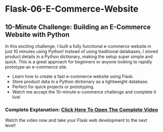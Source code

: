 # Flask-06-E-Commerce-Website
## 10-Minute Challenge: Building an E-Commerce Website with Python

In this exciting challenge, I built a fully functional e-commerce website in just 10 minutes using Python! Instead of using traditional databases, I stored product details in a Python dictionary, making the setup super simple and quick. This is a great approach for beginners or anyone looking to rapidly prototype an e-commerce site.

- Learn how to create a fast e-commerce website using Flask.
- Store product data in a Python dictionary as a lightweight database.
- Perfect for quick projects or prototyping.
- Watch me accept the 10-minute e-commerce challenge and complete it live!

### Complete Explanation: [Click Here To Open The Complete Video](https://youtu.be/73rXjvMxlSc)

Watch the video now and take your Flask web development to the next level!

